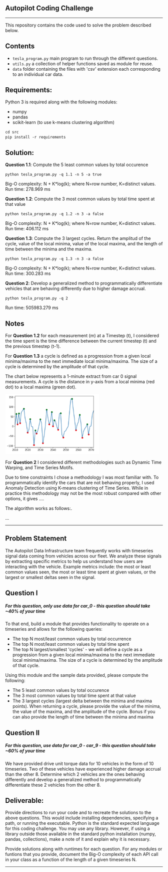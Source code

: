 ## Autopilot Coding Challenge
-----
This repository contains the code used to solve the problem described below. 

## Contents
- `tesla_program.py` main program to run through the different questions. 
- `utils.py` a collection of helper functions saved as module for reuse.
- `data` folder containing the files with 'csv' extension each corresponding to an individual car data.

## Requirements:
Python 3 is required along with the following modules:
- numpy
- pandas
- scikit-learn (to use k-means clustering algorithm)
```
cd src
pip install -r requirements
```
## Solution:
**Question 1.1**: Compute the 5 least common values by total occurence
```
python tesla_program.py -q 1.1 -n 5 -a true
```
Big-O complexity: N + K*log(k); where N=row number, K=distinct values. 
Run time: 278.969 ms

**Question 1.2**: Compute the 3 most common values by total time spent at that value
```
python tesla_program.py -q 1.2 -n 3 -a false
```

Big-O complexity: N + K*log(k); where N=row number, K=distinct values. 
Run time: 406.112 ms

**Question 1.3**: Compute the 3 largest cycles. Return the amplitud of the cycle, value of the local minima, value of the local maxima, and the length of time between the minima and the maxima.
```
python tesla_program.py -q 1.3 -n 3 -a false
```

Big-O complexity: N + K*log(k); where N=row number, K=distinct values. 
Run time: 300.283 ms

**Question 2**: Develop a generalized method to programmatically differentiate vehicles that are behaving differently due to higher damage accrual. 
```
python tesla_program.py -q 2
```

Run time: 505983.279 ms


## Notes
For **Question 1.2** for each measurement (m) at a Timestep (t), I considered  the time spent is the time difference between the current timestep (t) and the previous timestep (t-1).

For **Question 1.3** a cycle is defined as a progression from a given local minima/maxima to the next immediate local minima/maxima. The size of a cycle is determined by the amplitude of that cycle.

The chart below represents a 1-minute extract from car 0 signal measurements. A cycle is the distance in y-axis from a local minima (red dot) to a local maxima (green dot).

![alt text][image3]

For **Question 2** I considered different methodologies such as Dynamic Time Warping,  and Time Series Motifs. 

Due to time constraints I chose a methodology I was most familiar with. To programmatically identify the cars that are not behaving properly, I used Anomaly Detection using K-means clustering of Time Series. While in practice this methodology may not be the most robust compared with other options, it gives ....

The algorithm works as follows:.

... 

---

## Problem Statement
The Autopilot Data Infrastructure team frequently works with timeseries signal data coming from vehicles across our fleet. We  analyze these signals by extracting specific metrics to help us understand how users are interacting with the vehicle. Example metrics include: the most or least common values seen, the most or least time spent at given values, or the largest or smallest deltas seen in the signal.

## Question I
##### For this question, only use data for car_0 - this question should take ~40% of your time
To that end, build a module that provides functionality to operate on a timeseries and allows for the following queries: 
 - The top N most/least common values by total occurrence
 - The top N most/least common values by total time spent
 - The top N largest/smallest 'cycles' - we will define a cycle as a progression from a given local minima/maxima to the next immediate local minima/maxima. The size of a cycle is determined by the amplitude of that cycle.

 Using this module and the sample data provided, please compute the following:
 - The 5 least common values by total occurence
 - The 3 most common values by total time spent at that value
 - The 3 largest cycles (largest delta between the minima and maxima points). When returning a cycle, please provide the value of the minima, the value of the maxima, and the amplitude of the cycle. Bonus if you can also provide the length of time between the minima and maxima


## Question II
##### For this question, use data for car_0 - car_9 - this question should take ~60% of your time

We have provided drive unit torque data for 10 vehicles in the form of 10 timeseries. Two of these vehicles have experienced higher damage accrual than the other 8. Determine which 2 vehicles are the ones behaving differently and develop a generalized method to programmatically differentiate these 2 vehicles from the other 8.      

## Deliverable:
Provide directions to run your code and to recreate the solutions to the above questions. This would include installing dependencies, specifying a path, or running the executable. Python is the standard expected language for this coding challenge. You may use any library. However, if using a library outside those available in the standard python installation (numpy, pandas, collections), make a note of it and explain why it is necessary.

Provide solutions along with runtimes for each question.
For any modules or funtions that you provide, document the Big-O complexity of each API call in your class as a function of the length of a given timeseries N.

------

[//]: # (Image References)

[image0]: ./images/car_0_good.png "Car 0"
[image1]: ./images/car_3_bad.png "Car 3"
[image2]: ./images/library_of_shapes.png "Segments of Time Series"
[image3]: ./images/min_max_cycles.png "Cycles"